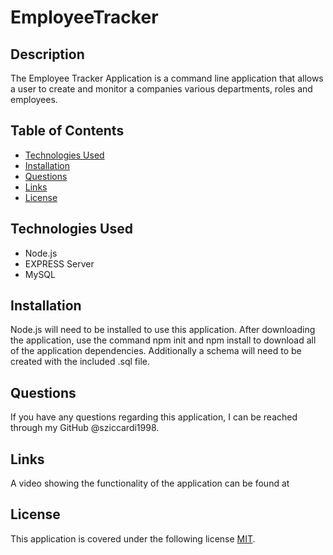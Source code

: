 # EmployeeTracker

## Description

The Employee Tracker Application is a command line application that allows a user to create and monitor a companies various departments, roles and employees.

## Table of Contents

  - [Technologies Used](#technologies-used)
  - [Installation](#installation)
  - [Questions](#questions)
  - [Links](#links)
  - [License](#license)


## Technologies Used

* Node.js
* EXPRESS Server
* MySQL


## Installation

Node.js will need to be installed to use this application. After downloading the application, use the command npm init and npm install to download all of the application dependencies. Additionally a schema will need to be created with the included .sql file.


## Questions

If you have any questions regarding this application, I can be reached through my GitHub @sziccardi1998.


## Links

A video showing the functionality of the application can be found at 

## License

This application is covered under the following license [MIT](./LICENSE).